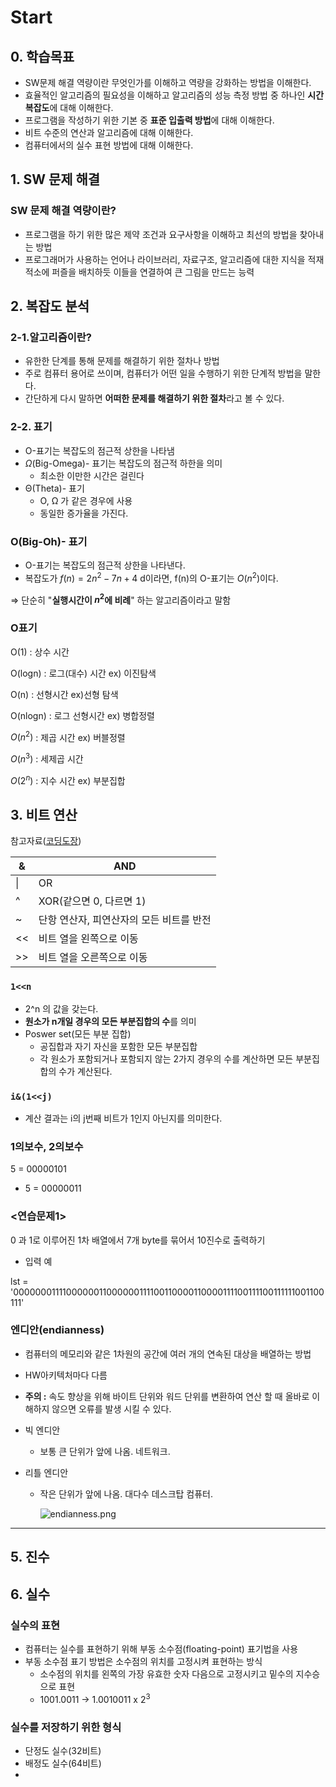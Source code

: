 # Start

## 0. 학습목표

- SW문제 해결 역량이란 무엇인가를 이해하고 역량을 강화하는 방법을 이해한다.
- 효율적인 알고리즘의 필요성을 이해하고 알고리즘의 성능 측정 방법 중 하나인 **시간복잡도**에 대해 이해한다.
- 프로그램을 작성하기 위한 기본 중 **표준 입출력 방법**에 대해 이해한다.
- 비트 수준의 연산과 알고리즘에 대해 이해한다.
- 컴퓨터에서의 실수 표현 방법에 대해 이해한다.

## 1. SW 문제 해결

### SW 문제 해결 역량이란?

- 프로그램을 하기 위한 많은 제약 조건과 요구사항을 이해하고 최선의 방법을 찾아내는 방법
- 프로그래머가 사용하는 언어나 라이브러리, 자료구조, 알고리즘에 대한 지식을 적재적소에 퍼즐을 배치하듯 이들을 연결하여 큰 그림을 만드는 능력

## 2. 복잡도 분석

### 2-1.알고리즘이란?

- 유한한 단계를 통해 문제를 해결하기 위한 절차나 방법
- 주로 컴퓨터 용어로 쓰이며, 컴퓨터가 어떤 일을 수행하기 위한 단계적 방법을 말한다.
- 간단하게 다시 말하면 **어떠한 문제를 해결하기 위한 절차**라고 볼 수 있다.

### 2-2. 표기

- O-표기는 복잡도의 점근적 상한을 나타냄
- $Ω$(Big-Omega)- 표기는 복잡도의 점근적 하한을 의미
  - 최소한 이만한 시간은 걸린다
- Θ(Theta)- 표기
  - O, Ω 가 같은 경우에 사용
  - 동일한 증가율을 가진다.

### O(Big-Oh)- 표기

- O-표기는 복잡도의 점근적 상한을 나타낸다.
- 복잡도가 $f(n) = 2n^2 -7n + 4$ d이라면, f(n)의 O-표기는 $O(n^2)$이다.

⇒ 단순히 "**실행시간이 $n^2$에 비례**" 하는 알고리즘이라고 말함

### O표기

O(1) : 상수 시간

O(logn) : 로그(대수) 시간  ex) 이진탐색

O(n) : 선형시간       ex)선형 탐색

O(nlogn) : 로그 선형시간  ex) 병합정렬

$O(n^2)$  : 제곱 시간    ex) 버블정렬

$O(n^3)$ : 세제곱 시간

$O(2^n)$ : 지수 시간     ex) 부분집합

## 3. 비트 연산

참고자료([코딩도장](https://dojang.io/mod/page/view.php?id=2460))

| &    | AND                                      |
| ---- | ---------------------------------------- |
| \|   | OR                                       |
| ^    | XOR(같으면 0, 다르면 1)                  |
| ~    | 단항 연산자, 피연산자의 모든 비트를 반전 |
| <<   | 비트 열을 왼쪽으로 이동                  |
| >>   | 비트 열을 오른쪽으로 이동                |



### `1<<n`

- 2^n 의 값을 갖는다.
- **원소가 n개일 경우의 모든 부분집합의 수**를 의미
- Poswer set(모든 부분 집합)
  - 공집합과 자기 자신을 포함한 모든 부분집합
  - 각 원소가 포함되거나 포함되지 않는 2가지 경우의 수를 계산하면 모든 부분집합의 수가 계산된다.

### **`i&(1<<j)`**

- 계산 결과는 i의 j번째 비트가 1인지 아닌지를 의미한다.

### **1의보수, 2의보수**

5 = 00000101

- 5 = 00000011

### **<연습문제1>**

0 과 1로 이루어진 1차 배열에서 7개 byte를 묶어서 10진수로 출력하기

- 입력 예

lst = '0000000111100000011000000111100110000110000111100111100111111001100111'

### **엔디안(endianness)**

- 컴퓨터의 메모리와 같은 1차원의 공간에 여러 개의 연속된 대상을 배열하는 방법

- HW아키텍처마다 다름

- **주의 :** 속도 향상을 위해 바이트 단위와 워드 단위를 변환하여 연산 할 때 올바로 이해하지 않으면 오류를 발생 시킬 수 있다.

- 빅 엔디안

  - 보통 큰 단위가 앞에 나옴. 네트워크.

- 리틀 엔디안

  - 작은 단위가 앞에 나옴. 대다수 데스크탑 컴퓨터.

    ![endianness.png](https://s3-us-west-2.amazonaws.com/secure.notion-static.com/3e0d9aa8-3fa3-4344-9476-51ea8bb5d227/endianness.png)

------

## **5. 진수**

## **6. 실수**

### **실수의 표현**

- 컴퓨터는 실수를 표현하기 위해 부동 소수점(floating-point) 표기법을 사용
- 부동 소수점 표기 방법은 소수점의 위치를 고정시켜 표현하는 방식
  - 소수점의 위치를 왼쪽의 가장 유효한 숫자 다음으로 고정시키고 밑수의 지수승으로 표현
  - 1001.0011 → 1.0010011 x $2^3$

### **실수를 저장하기 위한 형식**

- 단정도 실수(32비트)
- 배정도 실수(64비트)
- 